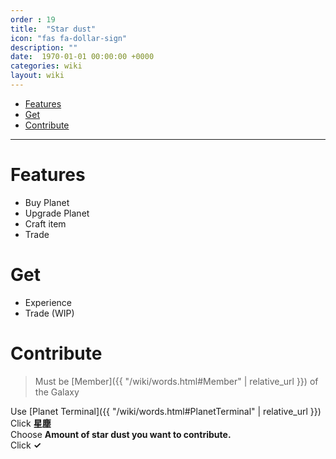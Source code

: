 ```yaml
---
order : 19
title:  "Star dust"
icon: "fas fa-dollar-sign"
description: ""
date:  1970-01-01 00:00:00 +0000
categories: wiki
layout: wiki
---
```


- [Features](#features)
- [Get](#get)
- [Contribute](#contribute)
  
---

# Features

- Buy Planet
- Upgrade Planet
- Craft item
- Trade

# Get

- Experience
- Trade (WIP)

# Contribute

> Must be [Member]({{ "/wiki/words.html#Member" | relative_url }}) of the Galaxy

Use [Planet Terminal]({{ "/wiki/words.html#PlanetTerminal" | relative_url }})  
Click **星塵**  
Choose **Amount of star dust you want to contribute.**  
Click **✓**
